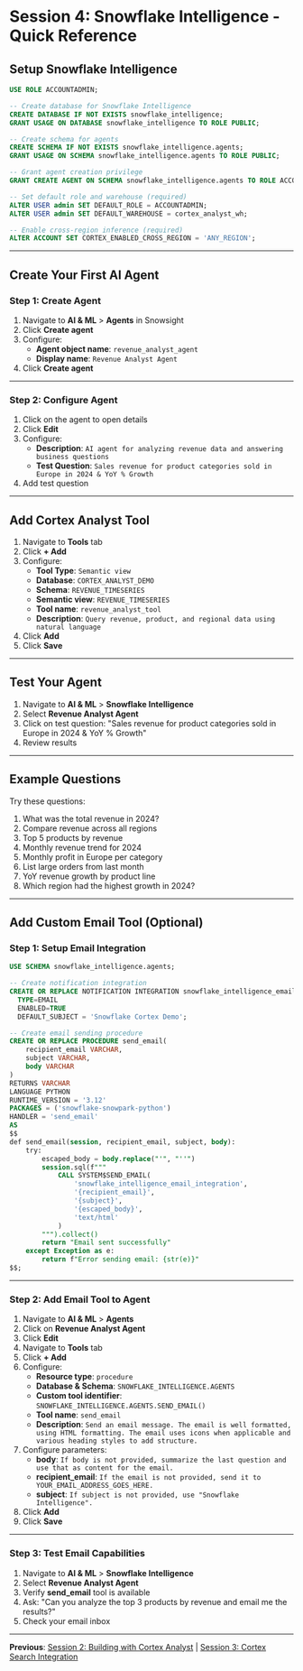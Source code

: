 # Session 4: Snowflake Intelligence - Quick Reference

## Setup Snowflake Intelligence

```sql
USE ROLE ACCOUNTADMIN;

-- Create database for Snowflake Intelligence
CREATE DATABASE IF NOT EXISTS snowflake_intelligence;
GRANT USAGE ON DATABASE snowflake_intelligence TO ROLE PUBLIC;

-- Create schema for agents
CREATE SCHEMA IF NOT EXISTS snowflake_intelligence.agents;
GRANT USAGE ON SCHEMA snowflake_intelligence.agents TO ROLE PUBLIC;

-- Grant agent creation privilege
GRANT CREATE AGENT ON SCHEMA snowflake_intelligence.agents TO ROLE ACCOUNTADMIN;

-- Set default role and warehouse (required)
ALTER USER admin SET DEFAULT_ROLE = ACCOUNTADMIN;
ALTER USER admin SET DEFAULT_WAREHOUSE = cortex_analyst_wh;

-- Enable cross-region inference (required)
ALTER ACCOUNT SET CORTEX_ENABLED_CROSS_REGION = 'ANY_REGION';
```

---

## Create Your First AI Agent

### Step 1: Create Agent

1. Navigate to **AI & ML** > **Agents** in Snowsight
2. Click **Create agent**
3. Configure:
   - **Agent object name**: `revenue_analyst_agent`
   - **Display name**: `Revenue Analyst Agent`
4. Click **Create agent**

---

### Step 2: Configure Agent

1. Click on the agent to open details
2. Click **Edit**
3. Configure:
   - **Description**: `AI agent for analyzing revenue data and answering business questions`
   - **Test Question**: `Sales revenue for product categories sold in Europe in 2024 & YoY % Growth`
4. Add test question

---

## Add Cortex Analyst Tool

1. Navigate to **Tools** tab
2. Click **+ Add**
3. Configure:
   - **Tool Type**: `Semantic view`
   - **Database**: `CORTEX_ANALYST_DEMO`
   - **Schema**: `REVENUE_TIMESERIES`
   - **Semantic view**: `REVENUE_TIMESERIES`
   - **Tool name**: `revenue_analyst_tool`
   - **Description**: `Query revenue, product, and regional data using natural language`
4. Click **Add**
5. Click **Save**

---

## Test Your Agent

1. Navigate to **AI & ML** > **Snowflake Intelligence**
2. Select **Revenue Analyst Agent**
3. Click on test question: "Sales revenue for product categories sold in Europe in 2024 & YoY % Growth"
4. Review results

---

## Example Questions

Try these questions:

1. What was the total revenue in 2024?
2. Compare revenue across all regions
3. Top 5 products by revenue
4. Monthly revenue trend for 2024
5. Monthly profit in Europe per category
6. List large orders from last month
7. YoY revenue growth by product line
8. Which region had the highest growth in 2024?

---

## Add Custom Email Tool (Optional)

### Step 1: Setup Email Integration

```sql
USE SCHEMA snowflake_intelligence.agents;

-- Create notification integration
CREATE OR REPLACE NOTIFICATION INTEGRATION snowflake_intelligence_email_integration
  TYPE=EMAIL
  ENABLED=TRUE
  DEFAULT_SUBJECT = 'Snowflake Cortex Demo';

-- Create email sending procedure
CREATE OR REPLACE PROCEDURE send_email(
    recipient_email VARCHAR,
    subject VARCHAR,
    body VARCHAR
)
RETURNS VARCHAR
LANGUAGE PYTHON
RUNTIME_VERSION = '3.12'
PACKAGES = ('snowflake-snowpark-python')
HANDLER = 'send_email'
AS
$$
def send_email(session, recipient_email, subject, body):
    try:
        escaped_body = body.replace("'", "''")
        session.sql(f"""
            CALL SYSTEM$SEND_EMAIL(
                'snowflake_intelligence_email_integration',
                '{recipient_email}',
                '{subject}',
                '{escaped_body}',
                'text/html'
            )
        """).collect()
        return "Email sent successfully"
    except Exception as e:
        return f"Error sending email: {str(e)}"
$$;
```

---

### Step 2: Add Email Tool to Agent

1. Navigate to **AI & ML** > **Agents**
2. Click on **Revenue Analyst Agent**
3. Click **Edit**
4. Navigate to **Tools** tab
5. Click **+ Add**
6. Configure:
   - **Resource type**: `procedure`
   - **Database & Schema**: `SNOWFLAKE_INTELLIGENCE.AGENTS`
   - **Custom tool identifier**: `SNOWFLAKE_INTELLIGENCE.AGENTS.SEND_EMAIL()`
   - **Tool name**: `send_email`
   - **Description**: `Send an email message. The email is well formatted, using HTML formatting. The email uses icons when applicable and various heading styles to add structure.`
7. Configure parameters:
   - **body**: `If body is not provided, summarize the last question and use that as content for the email.`
   - **recipient_email**: `If the email is not provided, send it to YOUR_EMAIL_ADDRESS_GOES_HERE.`
   - **subject**: `If subject is not provided, use "Snowflake Intelligence".`
8. Click **Add**
9. Click **Save**

---

### Step 3: Test Email Capabilities

1. Navigate to **AI & ML** > **Snowflake Intelligence**
2. Select **Revenue Analyst Agent**
3. Verify **send_email** tool is available
4. Ask: "Can you analyze the top 3 products by revenue and email me the results?"
5. Check your email inbox

---

**Previous**: [Session 2: Building with Cortex Analyst](SESSION_2_CORTEX_ANALYST_LIGHT.md) | [Session 3: Cortex Search Integration](SESSION_3_CORTEX_SEARCH_INTEGRATION_LIGHT.md)

